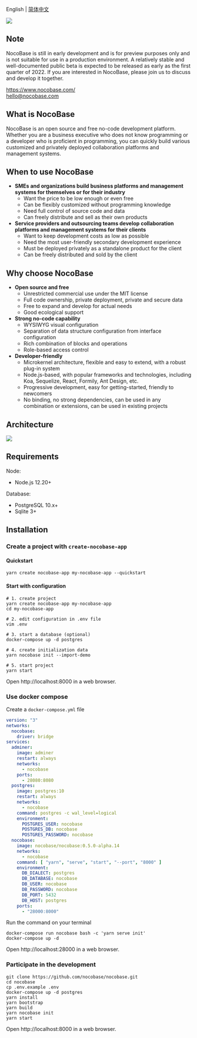 English | [简体中文](./README.zh-CN.md)

![](https://www.nocobase.com/images/demo/11.png)  

Note
----------
NocoBase is still in early development and is for preview purposes only and is not suitable for use in a production environment.  A relatively stable and well-documented public beta is expected to be released as early as the first quarter of 2022.
If you are interested in NocoBase, please join us to discuss and develop it together.

https://www.nocobase.com/  
hello@nocobase.com

What is NocoBase
----------
NocoBase is an open source and free no-code development platform. Whether you are a business executive who does not know programming or a developer who is proficient in programming, you can quickly build various customized and privately deployed collaboration platforms and management systems.

When to use NocoBase
----------
- **SMEs and organizations build business platforms and management systems for themselves or for their industry**
	- Want the price to be low enough or even free
	- Can be flexibly customized without programming knowledge
	- Need full control of source code and data
	- Can freely distribute and sell as their own products
- **Service providers and outsourcing teams develop collaboration platforms and management systems for their clients**
	- Want to keep development costs as low as possible
	- Need the most user-friendly secondary development experience
	- Must be deployed privately as a standalone product for the client
	- Can be freely distributed and sold by the client

Why choose NocoBase
----------
- **Open source and free**
	- Unrestricted commercial use under the MIT license
	- Full code ownership, private deployment, private and secure data
	- Free to expand and develop for actual needs
	- Good ecological support
- **Strong no-code capability**
	- WYSIWYG visual configuration
	- Separation of data structure configuration from interface configuration
	- Rich combination of blocks and operations
	- Role-based access control
- **Developer-friendly**
	- Microkernel architecture, flexible and easy to extend, with a robust plug-in system
	- Node.js-based, with popular frameworks and technologies, including Koa, Sequelize, React, Formily, Ant Design, etc.
	- Progressive development, easy for getting-started, friendly to newcomers
	- No binding, no strong dependencies, can be used in any combination or extensions, can be used in existing projects

Architecture
----------

![](https://docs.nocobase.com/static/NocoBase.c9542b1f.png)

Requirements
----------

Node:

- Node.js 12.20+

Database:

- PostgreSQL 10.x+
- Sqlite 3+

Installation
----------

### Create a project with `create-nocobase-app`

#### Quickstart
~~~shell
yarn create nocobase-app my-nocobase-app --quickstart
~~~

#### Start with configuration
~~~shell
# 1. create project
yarn create nocobase-app my-nocobase-app
cd my-nocobase-app

# 2. edit configuration in .env file
vim .env

# 3. start a database (optional)
docker-compose up -d postgres

# 4. create initialization data
yarn nocobase init --import-demo

# 5. start project
yarn start
~~~

Open http://localhost:8000 in a web browser.

### Use docker compose

Create a `docker-compose.yml` file

```yaml
version: "3"
networks:
  nocobase:
    driver: bridge
services:
  adminer:
    image: adminer
    restart: always
    networks:
      - nocobase
    ports:
      - 28080:8080
  postgres:
    image: postgres:10
    restart: always
    networks:
      - nocobase
    command: postgres -c wal_level=logical
    environment:
      POSTGRES_USER: nocobase
      POSTGRES_DB: nocobase
      POSTGRES_PASSWORD: nocobase
  nocobase:
    image: nocobase/nocobase:0.5.0-alpha.14
    networks:
      - nocobase
    command: [ "yarn", "serve", "start", "--port", "8000" ]
    environment:
      DB_DIALECT: postgres
      DB_DATABASE: nocobase
      DB_USER: nocobase
      DB_PASSWORD: nocobase
      DB_PORT: 5432
      DB_HOST: postgres
    ports:
      - "28000:8000"
```

Run the command on your terminal

```
docker-compose run nocobase bash -c 'yarn serve init'
docker-compose up -d
```

Open http://localhost:28000 in a web browser.

### Participate in the development

~~~shell
git clone https://github.com/nocobase/nocobase.git
cd nocobase
cp .env.example .env
docker-compose up -d postgres
yarn install
yarn bootstrap
yarn build
yarn nocobase init
yarn start
~~~

Open http://localhost:8000 in a web browser.
